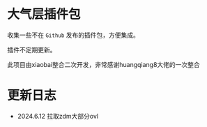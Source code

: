 # 大气层插件包
收集一些不在 `Github` 发布的插件包，方便集成。

插件不定期更新。

此项目由xiaobai整合二次开发，非常感谢huangqiang8大佬的一次整合

# 更新日志
- 2024.6.12 拉取zdm大部分ovl